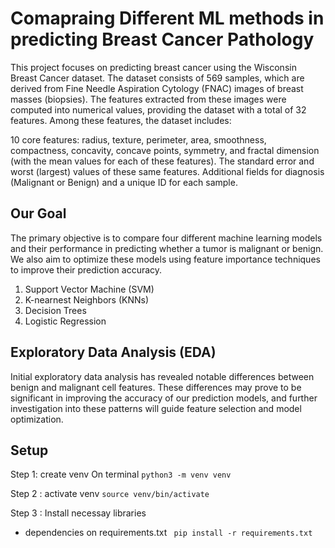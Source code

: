 # Comapraing Different ML methods in predicting Breast Cancer Pathology

This project focuses on predicting breast cancer using the Wisconsin Breast Cancer dataset. The dataset consists of 569 samples, which are derived from Fine Needle Aspiration Cytology (FNAC) images of breast masses (biopsies). The features extracted from these images were computed into numerical values, providing the dataset with a total of 32 features. Among these features, the dataset includes:

10 core features: radius, texture, perimeter, area, smoothness, compactness, concavity, concave points, symmetry, and fractal dimension (with the mean values for each of these features).
The standard error and worst (largest) values of these same features.
Additional fields for diagnosis (Malignant or Benign) and a unique ID for each sample.

## Our Goal
The primary objective is to compare  four different machine learning models and their performance in predicting whether a tumor is malignant or benign. We also aim to optimize these models using feature importance techniques to improve their prediction accuracy.
1. Support Vector Machine (SVM)
2. K-nearnest Neighbors (KNNs)
3. Decision Trees
4.  Logistic Regression 

## Exploratory Data Analysis (EDA)
Initial exploratory data analysis has revealed notable differences between benign and malignant cell features. These differences may prove to be significant in improving the accuracy of our prediction models, and further investigation into these patterns will guide feature selection and model optimization.


## Setup 
Step 1: create venv On terminal 
```python3 -m venv venv```

Step 2 : activate venv
```source venv/bin/activate```

Step 3 :  Install necessay libraries
- dependencies on requirements.txt
``` pip install -r requirements.txt``` 
